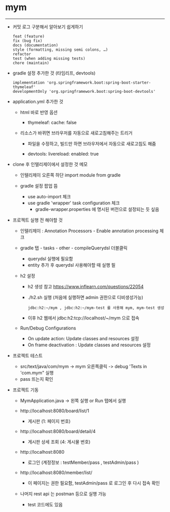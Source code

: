 # mym

--- 


-	커밋 로그 구분해서 알아보기 쉽게하기

	```text
	feat (feature)
	fix (bug fix)
	docs (documentation)
	style (formatting, missing semi colons, …)
	refactor
	test (when adding missing tests)
	chore (maintain)
	```

-	gradle 설정 추가한 것 (타임리프, devtools)

	```text
	implementation 'org.springframework.boot:spring-boot-starter-thymeleaf'
	developmentOnly 'org.springframework.boot:spring-boot-devtools'
	```

-	application.yml 추가한 것

	-	html 바로 반영 옵션

		-	thymeleaf: cache: false

	-	리소스가 바뀌면 브라우저를 자동으로 새로고침해주는 트리거

		-	파일을 수정하고, 빌드만 하면 브라우저에서 자동으로 새로고침도 해줌

		-	devtools: livereload: enabled: true

-	clone 후 인텔리제이에서 설정한 것 메모

	-	인텔리제이 오른쪽 하단 import module from gradle

	-	gradle 설정 팝업 뜸

		-	use auto-import 체크
		-	use gradle 'wrapper' task configuration 체크
			-	gradle-wrapper.properties 에 명시된 버전으로 설정되는 듯 싶음

-	프로젝트 실행 전 해야할 것

	-	인텔리제이 : Annotation Processors - Enable annotation processing 체크

	-	gradle 탭 - tasks - other - compileQuerydsl 더블클릭

		-	querydsl 실행에 필요함
		-	entity 추가 후 querydsl 사용해야할 때 실행 필

	-	h2 설정

		-	h2 생성 참고 https://www.inflearn.com/questions/22054
		-	./h2.sh 실행 (처음에 실행하면 admin 권한으로 디비생성가능)
		
			~~~	
			jdbc:h2:~/mym , jdbc:h2:~/mym-test 를 사용해 mym, mym-test 생성
			~~~
		
		-	이후 h2 웹에서 jdbc:h2:tcp://localhost/~/mym 으로 접속

	-	Run/Debug Configurations

		-	On update action: Update classes and resources 설정
		-	On frame deactivation : Update classes and resources 설정

-	프로젝트 테스트

	-	src/text/java/com/mym -> mym 오른쪽클릭 -> debug 'Texts in 'com.mym" 실행
	-	pass 뜨는지 확인

-	프로젝트 기동

	-	MymApplication.java -> 왼쪽 실행 or Run 탭에서 실행
	-	http://localhost:8080/board/list/1
		-	게시판 (1: 페이지 번호)
	-	http://localhost:8080/board/detail/4
		-	게시판 상세 조회 (4: 게시물 번호)
	-	http://localhost:8080
		-	로그인 (계정정보 : testMember/pass , testAdmin/pass )
	-	http://localhost:8080/member/list/

		-	이 페이지는 권한 필요함, testAdmin/pass 로 로그인 후 다시 접속 확인

	-	나머지 rest api 는 postman 등으로 실행 가능

		-	test 코드에도 있음
